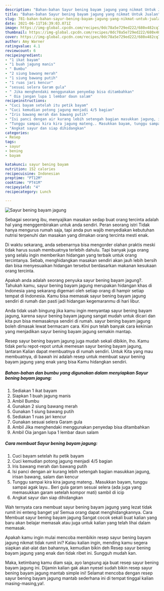 ```yaml
---
description: "Bahan-bahan Sayur bening bayam jagung yang nikmat Untuk Jualan"
title: "Bahan-bahan Sayur bening bayam jagung yang nikmat Untuk Jualan"
slug: 781-bahan-bahan-sayur-bening-bayam-jagung-yang-nikmat-untuk-jualan
date: 2021-06-11T16:39:03.071Z
image: https://img-global.cpcdn.com/recipes/0dc78a5e729ed222/680x482cq70/sayur-bening-bayam-jagung-foto-resep-utama.jpg
thumbnail: https://img-global.cpcdn.com/recipes/0dc78a5e729ed222/680x482cq70/sayur-bening-bayam-jagung-foto-resep-utama.jpg
cover: https://img-global.cpcdn.com/recipes/0dc78a5e729ed222/680x482cq70/sayur-bening-bayam-jagung-foto-resep-utama.jpg
author: Amy Warner
ratingvalue: 4.1
reviewcount: 6
recipeingredient:
- "1 ikat bayam"
- "1 buah jagung manis"
- " Bumbu"
- "2 siung bawang merah"
- "1 siung bawang putih"
- "1 ruas jari kencur"
- "sesuai selera Garam gula"
- " Jika menghendaki menggunakan penyedap bisa ditambahkan"
- " Oia jangan lupa 1 lembar daun salam"
recipeinstructions:
- "Cuci bayam setelah itu petik bayam"
- "Cuci kemudian potong jagung menjadi 4/5 bagian"
- "Iris bawang merah dan bawang putih"
- "Isi panci dengan air kurang lebih setengah bagian masukkan jagung, irisan bawang, salam dan kencur"
- "Tunggu sampai kira kira jagung mateng.. Masukkan bayam, tunggu sampai agak layu.. Beri gula garam sesuai selera (ada juga yang memasukkan garam setelah kompor mati) sambil di icip"
- "Angkat sayur dan siap dihidangkan"
categories:
- Resep
tags:
- sayur
- bening
- bayam

katakunci: sayur bening bayam 
nutrition: 152 calories
recipecuisine: Indonesian
preptime: "PT12M"
cooktime: "PT41M"
recipeyield: "4"
recipecategory: Lunch

---
```



![Sayur bening bayam jagung](https://img-global.cpcdn.com/recipes/0dc78a5e729ed222/680x482cq70/sayur-bening-bayam-jagung-foto-resep-utama.jpg)

Sebagai seorang ibu, menyajikan masakan sedap buat orang tercinta adalah hal yang menggembirakan untuk anda sendiri. Peran seorang istri Tidak hanya mengurus rumah saja, tapi anda pun wajib menyediakan kebutuhan nutrisi terpenuhi dan masakan yang dimakan orang tercinta mesti enak.

Di waktu  sekarang, anda sebenarnya bisa mengorder olahan praktis meski tidak harus susah membuatnya terlebih dahulu. Tapi banyak juga orang yang selalu ingin memberikan hidangan yang terbaik untuk orang tercintanya. Sebab, menghidangkan masakan sendiri akan jauh lebih bersih dan bisa menyesuaikan hidangan tersebut berdasarkan makanan kesukaan orang tercinta. 



Apakah anda adalah seorang penyuka sayur bening bayam jagung?. Tahukah kamu, sayur bening bayam jagung merupakan hidangan khas di Indonesia yang sekarang digemari oleh setiap orang di hampir setiap tempat di Indonesia. Kamu bisa memasak sayur bening bayam jagung sendiri di rumah dan pasti jadi hidangan kegemaranmu di hari libur.

Anda tidak usah bingung jika kamu ingin menyantap sayur bening bayam jagung, karena sayur bening bayam jagung sangat mudah untuk dicari dan kita pun bisa memasaknya sendiri di rumah. sayur bening bayam jagung boleh dimasak lewat bermacam cara. Kini pun telah banyak cara kekinian yang menjadikan sayur bening bayam jagung semakin mantap.

Resep sayur bening bayam jagung juga mudah sekali dibikin, lho. Kamu tidak perlu repot-repot untuk memesan sayur bening bayam jagung, lantaran Kalian dapat membuatnya di rumah sendiri. Untuk Kita yang mau membuatnya, di bawah ini adalah resep untuk membuat sayur bening bayam jagung yang enak yang bisa Kamu hidangkan sendiri.

<!--inarticleads1-->

##### Bahan-bahan dan bumbu yang digunakan dalam menyiapkan Sayur bening bayam jagung:

1. Sediakan 1 ikat bayam
1. Siapkan 1 buah jagung manis
1. Ambil  Bumbu
1. Gunakan 2 siung bawang merah
1. Gunakan 1 siung bawang putih
1. Sediakan 1 ruas jari kencur
1. Gunakan sesuai selera Garam gula
1. Ambil  Jika menghendaki menggunakan penyedap bisa ditambahkan
1. Ambil  Oia jangan lupa 1 lembar daun salam




<!--inarticleads2-->

##### Cara membuat Sayur bening bayam jagung:

1. Cuci bayam setelah itu petik bayam
1. Cuci kemudian potong jagung menjadi 4/5 bagian
1. Iris bawang merah dan bawang putih
1. Isi panci dengan air kurang lebih setengah bagian masukkan jagung, irisan bawang, salam dan kencur
1. Tunggu sampai kira kira jagung mateng.. Masukkan bayam, tunggu sampai agak layu.. Beri gula garam sesuai selera (ada juga yang memasukkan garam setelah kompor mati) sambil di icip
1. Angkat sayur dan siap dihidangkan




Wah ternyata cara membuat sayur bening bayam jagung yang lezat tidak rumit ini enteng banget ya! Semua orang dapat menghidangkannya. Cara Membuat sayur bening bayam jagung Sangat cocok sekali buat kalian yang baru akan belajar memasak atau juga untuk kalian yang telah lihai dalam memasak.

Apakah kamu ingin mulai mencoba membikin resep sayur bening bayam jagung nikmat tidak rumit ini? Kalau kalian ingin, mending kamu segera siapkan alat-alat dan bahannya, kemudian bikin deh Resep sayur bening bayam jagung yang enak dan tidak ribet ini. Sungguh mudah kan. 

Maka, ketimbang kamu diam saja, ayo langsung aja buat resep sayur bening bayam jagung ini. Dijamin kalian gak akan nyesel sudah bikin resep sayur bening bayam jagung mantab simple ini! Selamat mencoba dengan resep sayur bening bayam jagung mantab sederhana ini di tempat tinggal kalian masing-masing,ya!.

